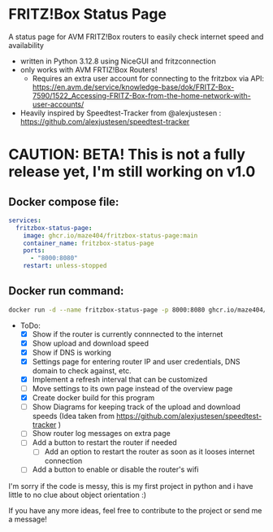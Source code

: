 # FRITZ!Box Status Page
A status page for AVM FRITZ!Box routers to easily check internet speed and availability

- written in Python 3.12.8 using NiceGUI and fritzconnection
- only works with AVM FRTIZ!Box Routers!
    - Requires an extra user account for connecting to the fritzbox via API: https://en.avm.de/service/knowledge-base/dok/FRITZ-Box-7590/1522_Accessing-FRITZ-Box-from-the-home-network-with-user-accounts/
- Heavily inspired by Speedtest-Tracker from @alexjustesen : https://github.com/alexjustesen/speedtest-tracker

# CAUTION: BETA! This is not a fully release yet, I'm still working on v1.0

## Docker compose file:
```yaml
services:
  fritzbox-status-page:
    image: ghcr.io/maze404/fritzbox-status-page:main
    container_name: fritzbox-status-page
    ports:
      - "8000:8080"
    restart: unless-stopped
```

## Docker run command:
```sh
docker run -d --name fritzbox-status-page -p 8000:8080 ghcr.io/maze404/fritzbox-status-page:main
```

- ToDo:
    - [x] Show if the router is currently connnected to the internet
    - [x] Show upload and download speed
    - [x] Show if DNS is working
    - [x] Settings page for entering router IP and user credentials, DNS domain to check against, etc.
    - [x] Implement a refresh interval that can be customized
    - [ ] Move settings to its own page instead of the overview page
    - [x] Create docker build for this program
    - [ ] Show Diagrams for keeping track of the upload and download speeds (Idea taken from https://github.com/alexjustesen/speedtest-tracker )
    - [ ] Show router log messages on extra page
    - [ ] Add a button to restart the router if needed
        - [ ] Add an option to restart the router as soon as it looses internet connection
    - [ ] Add a button to enable or disable the router's wifi

I'm sorry if the code is messy, this is my first project in python and i have little to no clue about object orientation :)

If you have any more ideas, feel free to contribute to the project or send me a message!